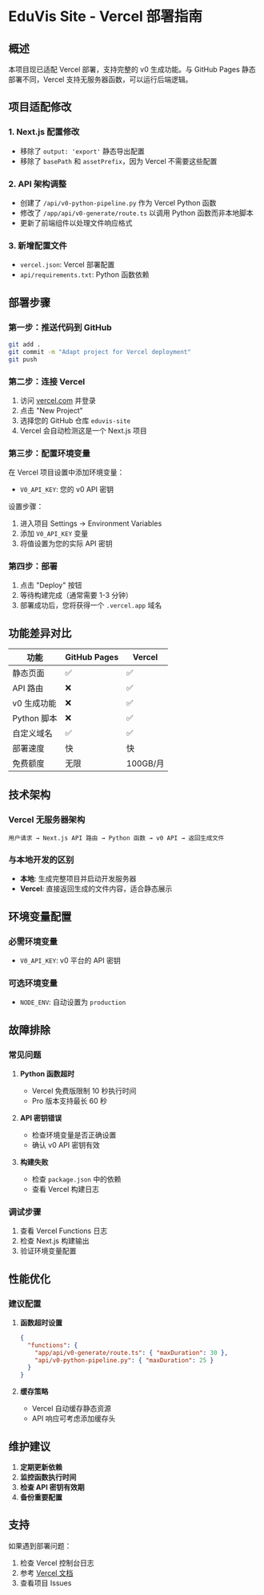 # EduVis Site - Vercel 部署指南

## 概述

本项目现已适配 Vercel 部署，支持完整的 v0 生成功能。与 GitHub Pages 静态部署不同，Vercel 支持无服务器函数，可以运行后端逻辑。

## 项目适配修改

### 1. Next.js 配置修改
- 移除了 `output: 'export'` 静态导出配置
- 移除了 `basePath` 和 `assetPrefix`，因为 Vercel 不需要这些配置

### 2. API 架构调整
- 创建了 `/api/v0-python-pipeline.py` 作为 Vercel Python 函数
- 修改了 `/app/api/v0-generate/route.ts` 以调用 Python 函数而非本地脚本
- 更新了前端组件以处理文件响应格式

### 3. 新增配置文件
- `vercel.json`: Vercel 部署配置
- `api/requirements.txt`: Python 函数依赖

## 部署步骤

### 第一步：推送代码到 GitHub

```bash
git add .
git commit -m "Adapt project for Vercel deployment"
git push
```

### 第二步：连接 Vercel

1. 访问 [vercel.com](https://vercel.com) 并登录
2. 点击 "New Project"
3. 选择您的 GitHub 仓库 `eduvis-site`
4. Vercel 会自动检测这是一个 Next.js 项目

### 第三步：配置环境变量

在 Vercel 项目设置中添加环境变量：
- `V0_API_KEY`: 您的 v0 API 密钥

设置步骤：
1. 进入项目 Settings → Environment Variables
2. 添加 `V0_API_KEY` 变量
3. 将值设置为您的实际 API 密钥

### 第四步：部署

1. 点击 "Deploy" 按钮
2. 等待构建完成（通常需要 1-3 分钟）
3. 部署成功后，您将获得一个 `.vercel.app` 域名

## 功能差异对比

| 功能 | GitHub Pages | Vercel |
|------|--------------|---------|
| 静态页面 | ✅ | ✅ |
| API 路由 | ❌ | ✅ |
| v0 生成功能 | ❌ | ✅ |
| Python 脚本 | ❌ | ✅ |
| 自定义域名 | ✅ | ✅ |
| 部署速度 | 快 | 快 |
| 免费额度 | 无限 | 100GB/月 |

## 技术架构

### Vercel 无服务器架构

```
用户请求 → Next.js API 路由 → Python 函数 → v0 API → 返回生成文件
```

### 与本地开发的区别

- **本地**: 生成完整项目并启动开发服务器
- **Vercel**: 直接返回生成的文件内容，适合静态展示

## 环境变量配置

### 必需环境变量
- `V0_API_KEY`: v0 平台的 API 密钥

### 可选环境变量
- `NODE_ENV`: 自动设置为 `production`

## 故障排除

### 常见问题

1. **Python 函数超时**
   - Vercel 免费版限制 10 秒执行时间
   - Pro 版本支持最长 60 秒

2. **API 密钥错误**
   - 检查环境变量是否正确设置
   - 确认 v0 API 密钥有效

3. **构建失败**
   - 检查 `package.json` 中的依赖
   - 查看 Vercel 构建日志

### 调试步骤

1. 查看 Vercel Functions 日志
2. 检查 Next.js 构建输出
3. 验证环境变量配置

## 性能优化

### 建议配置

1. **函数超时设置**
   ```json
   {
     "functions": {
       "app/api/v0-generate/route.ts": { "maxDuration": 30 },
       "api/v0-python-pipeline.py": { "maxDuration": 25 }
     }
   }
   ```

2. **缓存策略**
   - Vercel 自动缓存静态资源
   - API 响应可考虑添加缓存头

## 维护建议

1. **定期更新依赖**
2. **监控函数执行时间**
3. **检查 API 密钥有效期**
4. **备份重要配置**

## 支持

如果遇到部署问题：
1. 检查 Vercel 控制台日志
2. 参考 [Vercel 文档](https://vercel.com/docs)
3. 查看项目 Issues
